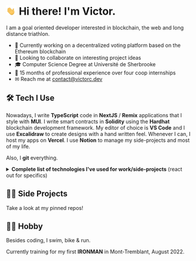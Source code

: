 # <img src="wave.gif" width="28px"> Hi there! I'm Victor.

I am a goal oriented developer interested in blockchain, the web and long distance triathlon.

- 🔭 Currently working on a decentralized voting platform based on the Ethereum blockchain
- 👯 Looking to collaborate on interesting project ideas
- 🎓 Computer Science Degree at Université de Sherbrooke
- 👔 15 months of professional experience over four coop internships
- ✉ Reach me at contact@victorc.dev

## 🛠 Tech I Use

Nowadays, I write **TypeScript** code in **NextJS** / **Remix** applications that I style with **MUI**. I write smart contracts in **Solidity** using the **Hardhat** blockchain development framework. My editor of choice is **VS Code** and I use **Excalidraw** to create designs with a hand written feel. Whenever I can, I host my apps on **Vercel**. I use **Notion** to manage my side-projects and most of my life.

Also, I **git** everything.

<details>
      <summary><b>Complete list of technologies I've used for work/side-projects</b> (react out for specifics)</summary>
      <table>
        <tr>
          <th>Languages</th>
          <td>
            <!-- TypeScript -->
            <!-- <a href="#"> -->
              <img
                src="https://img.shields.io/badge/typescript-%23007ACC.svg?style=for-the-badge&logo=typescript&logoColor=white"
              />
            <!-- </a> -->
            <!-- C# -->
            <!-- <a href="#"> -->
              <img
                src="https://img.shields.io/badge/c%23-%23239120.svg?style=for-the-badge&logo=c-sharp&logoColor=white"
              />
            <!-- </a> -->
          </td>
        </tr>
        <tr>
          <th>Web Libs & Frameworks</th>
          <td>
            <!-- React -->
            <!-- <a href="#"> -->
              <img
                src="https://img.shields.io/badge/react-%2320232a.svg?style=for-the-badge&logo=react&logoColor=%2361DAFB"
              />
            <!-- </a> -->
            <!-- NextJS -->
            <!-- <a href="#"> -->
              <img
                src="https://img.shields.io/badge/Next-black?style=for-the-badge&logo=next.js&logoColor=white"
              />
            <!-- </a> -->
            <!-- Remix -->
            <!-- <a href="#"> -->
              <img
                src="https://img.shields.io/badge/-Remix-%23000000?style=for-the-badge&logo=data%3Aimage%2Fpng%3Bbase64%2CiVBORw0KGgoAAAANSUhEUgAAAA4AAAAOCAYAAAAfSC3RAAAACXBIWXMAAAsTAAALEwEAmpwYAAAAAXNSR0IArs4c6QAAAARnQU1BAACxjwv8YQUAAACuSURBVHgBnVLBDcIwDLRR%2FzCCR%2BgIsEE3oCOwAaMwAiPQTSgbZINwRjGyoqSJetI18kXXnl0zATHGEw5lCYGZQ%2FEGxjlu4w3e9xgND%2FNwMo44pkrUKyiuFkT%2FUAvaf%2FbVWfUDtZEPbdXH0Ih6BM%2FehJiLj9MznBco5umJahBf2FRrC6Ca%2FoIx1QuiXqgHeOnNLwL5qBCmtB3Gp%2FOGLMEPgxOE2vgbqz2il7V0Z%2FoX0PPOgs%2BxJIIAAAAASUVORK5CYII%3D&logoColor=white"
              />
            <!-- </a> -->
            <!-- Angular -->
            <!-- <a href="#"> -->
              <img
                src="https://img.shields.io/badge/angular-%23DD0031.svg?style=for-the-badge&logo=angular&logoColor=white"
              />
            <!-- </a> -->
            <!-- .NET -->
            <!-- <a href="#"> -->
              <img
                src="https://img.shields.io/badge/.NET-5C2D91?style=for-the-badge&logo=.net&logoColor=white"
              />
            <!-- </a> -->
          </td>
        </tr>
        <tr>
          <th>Database Systems</th>
          <td>
            <!-- MongoDB -->
            <!-- <a href="#"> -->
              <img
                src="https://img.shields.io/badge/MongoDB-%234ea94b.svg?style=for-the-badge&logo=mongodb&logoColor=white"
              />
            <!-- </a> -->
            <!-- PostgreSQL -->
            <!-- <a href="#"> -->
              <img
                src="https://img.shields.io/badge/postgres-%23316192.svg?style=for-the-badge&logo=postgresql&logoColor=white"
              />
            <!-- </a> -->
            <!-- MySQL -->
            <!-- <a href="#"> -->
              <img
                src="https://img.shields.io/badge/mysql-%234479a1.svg?style=for-the-badge&logo=mysql&logoColor=white"
              />
            <!-- </a> -->
          </td>
        </tr>
        <tr>
          <th>Blockchain</th>
          <td>
            <!-- Solidity -->
            <!-- <a href="#"> -->
              <img
                src="https://img.shields.io/badge/Solidity-%23363636.svg?style=for-the-badge&logo=solidity&logoColor=white"
              />
            <!-- </a> -->
            <!-- Hardhat -->
            <!-- <a href="#"> -->
              <img
                src="https://img.shields.io/badge/-Hardhat-%23FEDD00?style=for-the-badge&logo=ethereum&logoColor=black"
              />
            <!-- </a> -->
            <!-- Ethers.js -->
            <!-- <a href="#"> -->
              <img
                src="https://img.shields.io/badge/-Ethers.js-%23381c9c?style=for-the-badge&logo=ethereum&logoColor=whit"
              />
            <!-- </a> -->
            <!-- Truffle Suite -->
            <!-- <a href="#"> -->
              <img
                src="https://img.shields.io/badge/-Truffle_Suite-%2360444c?style=for-the-badge&logo=ethereum&logoColor=white"
              />
            <!-- </a> -->
            <!-- Web3.js -->
            <!-- <a href="#"> -->
              <img
                src="https://img.shields.io/badge/-Web3.js-%23487cbc?style=for-the-badge&logo=web3.js&logoColor=white"
              />
            <!-- </a> -->
          </td>
        </tr>
        <tr>
          <th>Styling</th>
          <td>
            <!-- MUI -->
            <!-- <a href="#"> -->
              <img
                src="https://img.shields.io/badge/MUI-%230081CB.svg?style=for-the-badge&logo=material-ui&logoColor=white"
              />
            <!-- </a> -->
            <!-- TailwindCSS -->
            <!-- <a href="#"> -->
              <img
                src="https://img.shields.io/badge/tailwindcss-%2338B2AC.svg?style=for-the-badge&logo=tailwind-css&logoColor=white"
              />
            <!-- </a> -->
            <!-- ChakraUI -->
            <!-- <a href="#"> -->
              <img
                src="https://img.shields.io/badge/chakra-%234ED1C5.svg?style=for-the-badge&logo=chakraui&logoColor=white"
              />
            <!-- </a> -->
          </td>
        </tr>
        <tr>
          <th>Mobile</th>
          <td>
            <!-- Expo -->
            <!-- <a href="#"> -->
              <img
                src="https://img.shields.io/badge/expo-1C1E24?style=for-the-badge&logo=expo&logoColor=#D04A37"
              />
            <!-- </a> -->
            <!-- React Native -->
            <!-- <a href="#"> -->
              <img
                src="https://img.shields.io/badge/react_native-%2320232a.svg?style=for-the-badge&logo=react&logoColor=%2361DAFB"
              />
            <!-- </a> -->
          </td>
        </tr>
        <tr>
          <th>Cloud Providers</th>
          <td>
            <!-- Vercel -->
            <!-- <a href="#"> -->
              <img
                src="https://img.shields.io/badge/vercel-%23000000.svg?style=for-the-badge&logo=vercel&logoColor=white"
              />
            <!-- </a> -->
            <!-- AWS -->
            <!-- <a href="#"> -->
              <img
                src="https://img.shields.io/badge/AWS-%23FF9900.svg?style=for-the-badge&logo=amazon-aws&logoColor=white"
              />
            <!-- </a> -->
            <!-- Firebase -->
            <!-- <a href="#"> -->
              <img
                src="https://img.shields.io/badge/firebase-%23039BE5.svg?style=for-the-badge&logo=firebase"
              />
            <!-- </a> -->
          </td>
        </tr>
        <tr>
          <th>Software</th>
          <td>
            <!-- VS Code -->
            <!-- <a href="#"> -->
              <img
                src="https://img.shields.io/badge/Visual%20Studio%20Code-0078d7.svg?style=for-the-badge&logo=visual-studio-code&logoColor=white"
              />
            <!-- </a> -->
            <!-- Excalidraw -->
            <!-- <a href="#"> -->
              <img
                src="https://img.shields.io/badge/Excalidraw-ddd.svg?style=for-the-badge&logoColor=black"
              />
            <!-- </a> -->
            <!-- Figma -->
            <!-- <a href="#"> -->
              <img
                src="https://img.shields.io/badge/figma-%23F24E1E.svg?style=for-the-badge&logo=figma&logoColor=white"
              />
            <!-- </a> -->
          </td>
        </tr>
        <tr>
          <th>Others</th>
          <td>
            <!-- Git -->
            <!-- <a href="#"> -->
              <img
                src="https://img.shields.io/badge/git-%23F05033.svg?style=for-the-badge&logo=git&logoColor=white"
              />
            <!-- </a> -->
            <!-- ESlint -->
            <!-- <a href="#"> -->
              <img
                src="https://img.shields.io/badge/ESLint-4B3263?style=for-the-badge&logo=eslint&logoColor=white"
              />
            <!-- </a> -->
            <!-- Prettier -->
            <!-- <a href="#"> -->
              <img
                src="https://img.shields.io/badge/Prettier-1d2a34?style=for-the-badge&logo=prettier&logoColor=white"
              />
            <!-- </a> -->
            <!-- Jest -->
            <!-- <a href="#"> -->
              <img
                src="https://img.shields.io/badge/-jest-%23C21325?style=for-the-badge&logo=jest&logoColor=white"
              />
            <!-- </a> -->
            <!-- Mocha -->
            <!-- <a href="#"> -->
              <img
                src="https://img.shields.io/badge/-mocha-%238D6748?style=for-the-badge&logo=mocha&logoColor=white"
              />
            <!-- </a> -->
            <!-- Prisma -->
            <!-- <a href="#"> -->
              <img
                src="https://img.shields.io/badge/Prisma-3982CE?style=for-the-badge&logo=Prisma&logoColor=white"
              />
            <!-- </a> -->
            <!-- Puppeteer -->
            <!-- <a href="#"> -->
              <img
                src="https://img.shields.io/badge/Puppeteer-40B5A4?style=for-the-badge&logo=Puppeteer&logoColor=white"
              />
            <!-- </a> -->
            <!-- Notion -->
            <!-- <a href="#"> -->
              <img
                src="https://img.shields.io/badge/Notion-%23000000.svg?style=for-the-badge&logo=notion&logoColor=white"
              />
            <!-- </a> -->
          </td>
        </tr>
      </table>
    </details>

## 👨‍💻 Side Projects

Take a look at my pinned repos!

## 🚴‍♂️ Hobby

Besides coding, I swim, bike & run.

Currently training for my first **IRONMAN** in Mont-Tremblant, August 2022.
